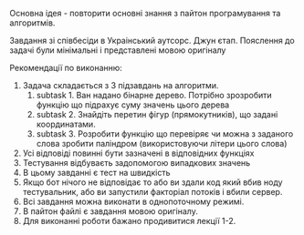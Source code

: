 Основна ідея - повторити основні знання з пайтон програмування та алгоритмів.

Завдання зі співбесіди в Украінський аутсорс. Джун єтап. Пояслення до задачі були мінімальні і представлені мовою оригіналу

Рекомендації по виконанню:
1. Задача складається з 3 підзавдань на алгоритми.
   1. subtask 1. Ван надано бінарне дерево. Потрібно зрозробити функцію що підрахує суму значень цього дерева
   2. subtask 2. Знайдіть перетин фігур (прямокутників), що задані координатами.
   3. subtask 3. Розробити функцію що перевіряє чи можна з заданого слова зробити паліндром (використовуючи літери цього слова)
2. Усі відповіді повинні бути зазначені в відповідних функціях
3. Тестування відбуваєть задопомогою випадкових значень
4. В цьому завданні є тест на швидкість
5. Якщо бот нічого не відповідає то або ви здали код який вбив ноду тестувальник, або ви запустили факторіал потоків і вбили сервер.
6. Всі завдання можна виконати в однопоточному режимі.
7. В пайтон файлі є завдання мовою оригіналу.
8. Для виконанні роботи бажано продивитися лекції 1-2.
